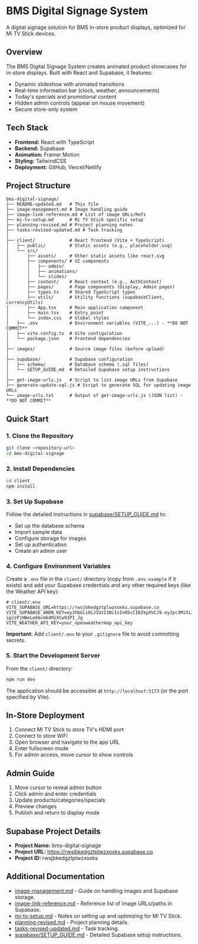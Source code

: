 # BMS Digital Signage System

A digital signage solution for BMS in-store product displays, optimized for Mi TV Stick devices.

## Overview

The BMS Digital Signage System creates animated product showcases for in-store displays. Built with React and Supabase, it features:

- Dynamic slideshow with animated transitions
- Real-time information bar (clock, weather, announcements)
- Today's specials and promotional content
- Hidden admin controls (appear on mouse movement)
- Secure store-only system

## Tech Stack

- **Frontend:** React with TypeScript
- **Backend:** Supabase
- **Animation:** Framer Motion
- **Styling:** TailwindCSS
- **Deployment:** GitHub, Vercel/Netlify

## Project Structure

```
bms-digital-signage/
├── README-updated.md   # This file
├── image-management.md # Image handling guide
├── image-link-reference.md # List of image URLs/Refs
├── mi-tv-setup.md      # Mi TV Stick specific setup
├── planning-revised.md # Project planning notes
├── tasks-revised-updated.md # Task tracking
│
├── client/             # React frontend (Vite + TypeScript)
│   ├── public/         # Static assets (e.g., placeholder.svg)
│   └── src/
│       ├── assets/     # Other static assets like react.svg
│       ├── components/ # UI components
│       │   ├── admin/
│       │   ├── animations/
│       │   └── slides/
│       ├── context/    # React context (e.g., AuthContext)
│       ├── pages/      # Page components (Display, Admin pages)
│       ├── types.ts    # Shared TypeScript types
│       ├── utils/      # Utility functions (supabaseClient, currencyUtils)
│       ├── App.tsx     # Main application component
│       ├── main.tsx    # Entry point
│       └── index.css   # Global styles
│   ├── .env            # Environment variables (VITE_...) - **DO NOT COMMIT**
│   ├── vite.config.ts  # Vite configuration
│   └── package.json    # Frontend dependencies
│
├── images/             # Source image files (before upload)
│
├── supabase/           # Supabase configuration
│   ├── schema/         # Database schema (.sql files)
│   └── SETUP_GUIDE.md  # Detailed Supabase setup instructions
│
├── get-image-urls.js   # Script to list image URLs from Supabase
├── generate-update-sql.js # Script to generate SQL for updating image URLs
└── image-urls.txt      # Output of get-image-urls.js (JSON list) - **DO NOT COMMIT**
```

## Quick Start

### 1. Clone the Repository

```bash
git clone <repository-url>
cd bms-digital-signage
```

### 2. Install Dependencies

```bash
cd client
npm install
```

### 3. Set Up Supabase

Follow the detailed instructions in [supabase/SETUP_GUIDE.md](supabase/SETUP_GUIDE.md) to:
- Set up the database schema
- Import sample data
- Configure storage for images
- Set up authentication
- Create an admin user

### 4. Configure Environment Variables

Create a `.env` file in the `client/` directory (copy from `.env.example` if it exists) and add your Supabase credentials and any other required keys (like the Weather API key):

```dotenv
# client/.env
VITE_SUPABASE_URL=https://rwsjbkedgztplwzxoxks.supabase.co
VITE_SUPABASE_ANON_KEY=eyJhbGciOiJIUzI1NiIsInR5cCI6IkpXVCJ9.eyJpc3MiOiJzdXBhYmFzZSIsInJlZiI6InJ3c2pia2VkZ3p0cGx3enhveGtzIiwicm9sZSI6ImFub24iLCJpYXQiOjE3NDM2Njg1MzAsImV4cCI6MjA1OTI0NDUzMH0.cfd5F50Yu3Kmu-ipJzPjHWeLe6bcmk4MzXCw91PI_Jg
VITE_WEATHER_API_KEY=your_openweathermap_api_key 
```
**Important:** Add `client/.env` to your `.gitignore` file to avoid committing secrets.

### 5. Start the Development Server

From the `client/` directory:
```bash
npm run dev
```
The application should be accessible at `http://localhost:5173` (or the port specified by Vite).

## In-Store Deployment

1. Connect Mi TV Stick to store TV's HDMI port
2. Connect to store WiFi
3. Open browser and navigate to the app URL
4. Enter fullscreen mode
5. For admin access, move cursor to show controls

## Admin Guide

1. Move cursor to reveal admin button
2. Click admin and enter credentials
3. Update products/categories/specials
4. Preview changes
5. Publish and return to display mode

## Supabase Project Details

- **Project Name:** bms-digital-signage
- **Project URL:** https://rwsjbkedgztplwzxoxks.supabase.co
- **Project ID:** rwsjbkedgztplwzxoxks

## Additional Documentation

- [image-management.md](image-management.md) - Guide on handling images and Supabase storage.
- [image-link-reference.md](image-link-reference.md) - Reference list of image URLs/paths in Supabase.
- [mi-tv-setup.md](mi-tv-setup.md) - Notes on setting up and optimizing for Mi TV Stick.
- [planning-revised.md](planning-revised.md) - Project planning details.
- [tasks-revised-updated.md](tasks-revised-updated.md) - Task tracking.
- [supabase/SETUP_GUIDE.md](supabase/SETUP_GUIDE.md) - Detailed Supabase setup instructions.
